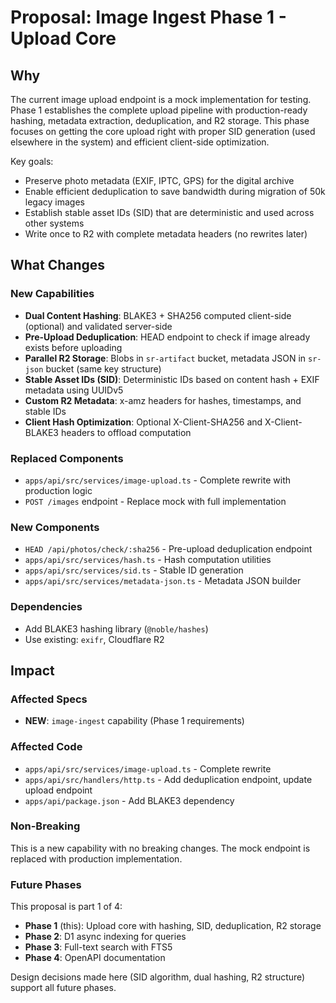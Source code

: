 # Proposal: Image Ingest Phase 1 - Upload Core

## Why

The current image upload endpoint is a mock implementation for testing. Phase 1 establishes the complete upload pipeline with production-ready hashing, metadata extraction, deduplication, and R2 storage. This phase focuses on getting the core upload right with proper SID generation (used elsewhere in the system) and efficient client-side optimization.

Key goals:
- Preserve photo metadata (EXIF, IPTC, GPS) for the digital archive
- Enable efficient deduplication to save bandwidth during migration of 50k legacy images
- Establish stable asset IDs (SID) that are deterministic and used across other systems
- Write once to R2 with complete metadata headers (no rewrites later)

## What Changes

### New Capabilities
- **Dual Content Hashing**: BLAKE3 + SHA256 computed client-side (optional) and validated server-side
- **Pre-Upload Deduplication**: HEAD endpoint to check if image already exists before uploading
- **Parallel R2 Storage**: Blobs in `sr-artifact` bucket, metadata JSON in `sr-json` bucket (same key structure)
- **Stable Asset IDs (SID)**: Deterministic IDs based on content hash + EXIF metadata using UUIDv5
- **Custom R2 Metadata**: x-amz headers for hashes, timestamps, and stable IDs
- **Client Hash Optimization**: Optional X-Client-SHA256 and X-Client-BLAKE3 headers to offload computation

### Replaced Components
- `apps/api/src/services/image-upload.ts` - Complete rewrite with production logic
- `POST /images` endpoint - Replace mock with full implementation

### New Components
- `HEAD /api/photos/check/:sha256` - Pre-upload deduplication endpoint
- `apps/api/src/services/hash.ts` - Hash computation utilities
- `apps/api/src/services/sid.ts` - Stable ID generation
- `apps/api/src/services/metadata-json.ts` - Metadata JSON builder

### Dependencies
- Add BLAKE3 hashing library (`@noble/hashes`)
- Use existing: `exifr`, Cloudflare R2

## Impact

### Affected Specs
- **NEW**: `image-ingest` capability (Phase 1 requirements)

### Affected Code
- `apps/api/src/services/image-upload.ts` - Complete rewrite
- `apps/api/src/handlers/http.ts` - Add deduplication endpoint, update upload endpoint
- `apps/api/package.json` - Add BLAKE3 dependency

### Non-Breaking
This is a new capability with no breaking changes. The mock endpoint is replaced with production implementation.

### Future Phases
This proposal is part 1 of 4:
- **Phase 1** (this): Upload core with hashing, SID, deduplication, R2 storage
- **Phase 2**: D1 async indexing for queries
- **Phase 3**: Full-text search with FTS5
- **Phase 4**: OpenAPI documentation

Design decisions made here (SID algorithm, dual hashing, R2 structure) support all future phases.
